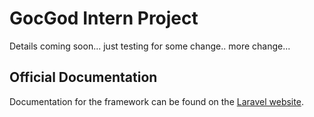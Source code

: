 # GocGod Intern Project

Details coming soon...
just testing for some change..
more change...

## Official Documentation

Documentation for the framework can be found on the [Laravel website](http://laravel.com/docs).